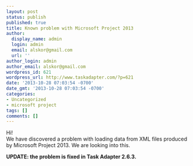 ```yaml
---
layout: post
status: publish
published: true
title: Known problem with Microsoft Project 2013
author:
  display_name: admin
  login: admin
  email: alskor@gmail.com
  url: ''
author_login: admin
author_email: alskor@gmail.com
wordpress_id: 621
wordpress_url: http://www.taskadapter.com/?p=621
date: '2013-10-28 07:03:54 -0700'
date_gmt: '2013-10-28 07:03:54 -0700'
categories:
- Uncategorized
- microsoft project
tags: []
comments: []
---
```

<p>Hi!<br />
We have discovered a problem with loading data from XML files produced by Microsoft Project 2013. We are looking into this.</p>
<p><strong>UPDATE: the problem is fixed in Task Adapter 2.6.3.</strong></p>
